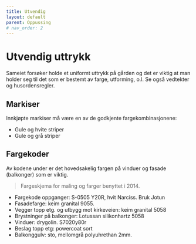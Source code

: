 ```yaml
---
title: Utvendig
layout: default
parent: Oppussing
# nav_order: 2
---
```


# Utvendig uttrykk
Sameiet forsøker holde et uniformt uttrykk på gården og det er viktig at man holder seg til det som er bestemt av farge, utforming, o.l. Se også vedtekter og husordensregler.

## Markiser
Innkjøpte markiser må være en av de godkjente fargekombinasjonene:

- Gule og hvite striper
- Gule og grå striper

## Fargekoder

Av kodene under er det hovedsakelig fargen på vinduer og fasade (balkonger) som er viktig.

> Fargeskjema for maling og farger benyttet i 2014.

- Fargekode oppganger: S-0505 Y20R, hvit Narciss. Bruk Jotun
- Fasadefarge: keim granital 9055.
- Vegger topp etg. og utbygg mot kirkeveien: keim granital 5058
- Brystninger på balkonger: Lotussan silikonhartz 5058
- Vinduer: drygolin. S7020y80r
- Beslag topp etg: powercoat sort
- Balkonggulv: sto, mellomgrå polyuhrethan 2mm.
